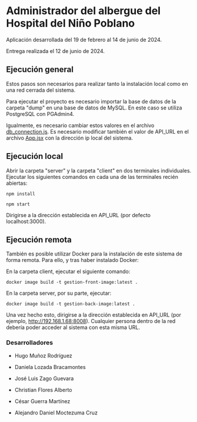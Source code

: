 # Administrador del albergue del Hospital del Niño Poblano

<!-- ### En colaboración con el Instituto Tecnológico y de Estudios Superiores de Monterrey y el Albergue del Hospital del Niño Poblano. -->

<!--Ctrl+Shift+V en VSCode para consultar la vista previa de este archivo -->

Aplicación desarrollada del 19 de febrero al 14 de junio de 2024.

Entrega realizada el 12 de junio de 2024.

## Ejecución general

Estos pasos son necesarios para realizar tanto la instalación local como en una red cerrada del sistema.

Para ejecutar el proyecto es necesario importar la base de datos de la carpeta "dump" en una base de datos de MySQL. En este caso se utiliza PostgreSQL con PGAdmin4.

Igualmente, es necesario cambiar estos valores en el archivo [db_connection.js](server/db_connection.js).
Es necesario modificar también el valor de API_URL en el archivo [App.jsx](client/src/App.jsx) con la dirección ip local del sistema.


## Ejecución local

Abrir la carpeta "server" y la carpeta "client" en dos terminales individuales. Ejecutar los siguientes comandos en cada una de las terminales recién abiertas:

    npm install

    npm start

Dirigirse a la dirección establecida en API_URL (por defecto localhost:3000).

## Ejecución remota

También es posible utilizar Docker para la instalación de este sistema de forma remota. Para ello, y tras haber instalado Docker:

En la carpeta client, ejecutar el siguiente comando:

    docker image build -t gestion-front-image:latest .

En la carpeta server, por su parte, ejecutar:

    docker image build -t gestion-back-image:latest .

Una vez hecho esto, dirigirse a la dirección establecida en API_URL (por ejemplo, http://192.168.1.68:8008). Cualquier persona dentro de la red debería poder acceder al sistema con esta misma URL.

### Desarrolladores

- Hugo Muñoz Rodríguez

- Daniela Lozada Bracamontes

- José Luis Zago Guevara

- Christian Flores Alberto

- César Guerra Martínez 

- Alejandro Daniel Moctezuma Cruz
